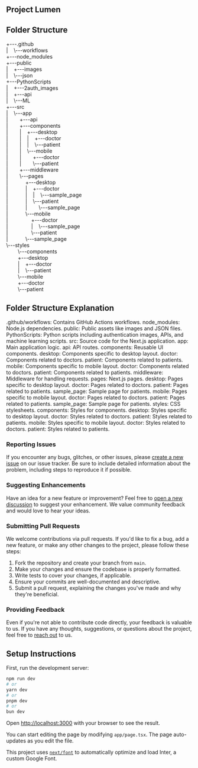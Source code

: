 ## Project Lumen
## Folder Structure
<p>+---.github <br />
|&nbsp &nbsp \---workflows <br />
+---node_modules <br />
+---public <br />
|&nbsp &nbsp +---images<br />
|&nbsp &nbsp \---json<br />
+---PythonScripts<br />
|&nbsp &nbsp +---2auth_images<br />
|&nbsp &nbsp +---api<br />
|&nbsp &nbsp \---ML<br />
+---src<br />
|&nbsp &nbsp \---app<br />
|&nbsp &nbsp &nbsp &nbsp +---api<br />
|&nbsp &nbsp &nbsp &nbsp +---components<br />
|&nbsp &nbsp &nbsp &nbsp |&nbsp &nbsp +---desktop<br />
|&nbsp &nbsp &nbsp &nbsp |&nbsp &nbsp |&nbsp &nbsp +---doctor<br />
|&nbsp &nbsp &nbsp &nbsp |&nbsp &nbsp |&nbsp &nbsp \---patient<br />
|&nbsp &nbsp &nbsp &nbsp |&nbsp &nbsp \---mobile<br />
|&nbsp &nbsp &nbsp &nbsp |&nbsp &nbsp &nbsp &nbsp +---doctor<br />
|&nbsp &nbsp &nbsp &nbsp |&nbsp &nbsp &nbsp &nbsp \---patient<br />
|&nbsp &nbsp &nbsp &nbsp +---middleware<br />
|&nbsp &nbsp &nbsp &nbsp \---pages<br />
|&nbsp &nbsp &nbsp &nbsp &nbsp &nbsp +---desktop<br />
|&nbsp &nbsp &nbsp &nbsp &nbsp &nbsp |&nbsp &nbsp +---doctor<br />
|&nbsp &nbsp &nbsp &nbsp &nbsp &nbsp |&nbsp &nbsp |&nbsp &nbsp \---sample_page<br />
|&nbsp &nbsp &nbsp &nbsp &nbsp &nbsp |&nbsp &nbsp \---patient<br />
|&nbsp &nbsp &nbsp &nbsp &nbsp &nbsp |&nbsp &nbsp &nbsp &nbsp \---sample_page<br />
|&nbsp &nbsp &nbsp &nbsp &nbsp &nbsp \---mobile<br />
|&nbsp &nbsp &nbsp &nbsp &nbsp &nbsp &nbsp &nbsp +---doctor<br />
|&nbsp &nbsp &nbsp &nbsp &nbsp &nbsp &nbsp &nbsp |&nbsp &nbsp \---sample_page<br />
|&nbsp &nbsp &nbsp &nbsp &nbsp &nbsp &nbsp &nbsp  \---patient<br />
|&nbsp &nbsp &nbsp &nbsp &nbsp &nbsp \---sample_page<br />
\---styles<br />
 &nbsp &nbsp &nbsp &nbsp \---components<br />
 &nbsp &nbsp &nbsp &nbsp +---desktop<br />
 &nbsp &nbsp &nbsp &nbsp |&nbsp &nbsp +---doctor<br />
 &nbsp &nbsp &nbsp &nbsp |&nbsp &nbsp \---patient<br />
 &nbsp &nbsp &nbsp &nbsp \---mobile<br />
 &nbsp &nbsp &nbsp &nbsp +---doctor<br />
 &nbsp &nbsp &nbsp &nbsp \---patient<br />
</p>

## Folder Structure Explanation

.github/workflows: Contains GitHub Actions workflows.
node_modules: Node.js dependencies.
public: Public assets like images and JSON files.
PythonScripts: Python scripts including authentication images, APIs, and machine learning scripts.
src: Source code for the Next.js application.
app: Main application logic.
api: API routes.
components: Reusable UI components.
desktop: Components specific to desktop layout.
doctor: Components related to doctors.
patient: Components related to patients.
mobile: Components specific to mobile layout.
doctor: Components related to doctors.
patient: Components related to patients.
middleware: Middleware for handling requests.
pages: Next.js pages.
desktop: Pages specific to desktop layout.
doctor: Pages related to doctors.
patient: Pages related to patients.
sample_page: Sample page for patients.
mobile: Pages specific to mobile layout.
doctor: Pages related to doctors.
patient: Pages related to patients.
sample_page: Sample page for patients.
styles: CSS stylesheets.
components: Styles for components.
desktop: Styles specific to desktop layout.
doctor: Styles related to doctors.
patient: Styles related to patients.
mobile: Styles specific to mobile layout.
doctor: Styles related to doctors.
patient: Styles related to patients.

### Reporting Issues

If you encounter any bugs, glitches, or other issues, please [create a new issue](link-to-issue-tracker) on our issue tracker. Be sure to include detailed information about the problem, including steps to reproduce it if possible.

### Suggesting Enhancements

Have an idea for a new feature or improvement? Feel free to [open a new discussion](link-to-discussions) to suggest your enhancement. We value community feedback and would love to hear your ideas.

### Submitting Pull Requests

We welcome contributions via pull requests. If you'd like to fix a bug, add a new feature, or make any other changes to the project, please follow these steps:

1. Fork the repository and create your branch from `main`.
2. Make your changes and ensure the codebase is properly formatted.
3. Write tests to cover your changes, if applicable.
4. Ensure your commits are well-documented and descriptive.
5. Submit a pull request, explaining the changes you've made and why they're beneficial.

### Providing Feedback

Even if you're not able to contribute code directly, your feedback is valuable to us. If you have any thoughts, suggestions, or questions about the project, feel free to [reach out](link-to-contact) to us.

## Setup Instructions

First, run the development server:

```bash
npm run dev
# or
yarn dev
# or
pnpm dev
# or
bun dev
```

Open [http://localhost:3000](http://localhost:3000) with your browser to see the result.

You can start editing the page by modifying `app/page.tsx`. The page auto-updates as you edit the file.

This project uses [`next/font`](https://nextjs.org/docs/basic-features/font-optimization) to automatically optimize and load Inter, a custom Google Font.


